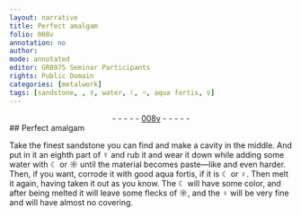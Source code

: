 ```yaml
---
layout: narrative
title: Perfect amalgam
folio: 008v
annotation: no
author:
mode: annotated
editor: GR8975 Seminar Participants
rights: Public Domain
categories: [metalwork]
tags: [sandstone, , ☿, water, ☾, ☼, aqua fortis, ♀]
---
```


 <div class="folio" align="center">- - - - - <a href="http://gallica.bnf.fr/ark:/12148/btv1b10500001g/f22.image" target="_blank">008v</a> - - - - - </div> 
## Perfect amalgam

 
 <span class="activity"></span> Take the <span class="tool"><span class="material_format">finest <span class="material">sandstone</span></span></span> you can find and make a cavity in the middle. And put in it <span class="unit">an eighth part</span> of <span class="material">☿</span> and rub it and wear it down while adding some <span class="material">water</span> with <span class="material">☾</span> or <span class="material">☼</span> until the material becomes paste—like and even harder. Then, if you want, corrode it with <span class="material_format">good <span class="material"><span class="foreign">aqua fortis</span></span></span>, if it is <span class="material">☾</span> or <span class="material">♀</span>. Then melt it again, having taken it out as you know. The <span class="material">☾</span> will have some color, and after being melted it will leave some flecks of <span class="material">☼</span>, and the <span class="material">♀</span> will be very fine and will have almost no covering. 
 